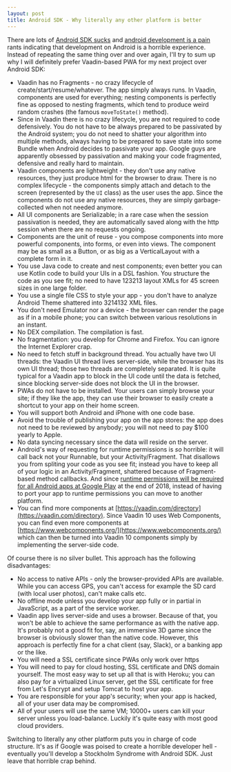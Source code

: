 ```yaml
---
layout: post
title: Android SDK - Why literally any other platform is better
---
```


There are lots of [Android SDK sucks](https://www.google.com/search?q=android+sdk+sucks)
and [android development is a pain](https://www.google.com/search?q=android+development+is+a+pain)
rants indicating that development on Android is a horrible experience. Instead
of repeating the same thing over and over again, I'll try to sum up why I
will definitely prefer Vaadin-based PWA for my next project over Android SDK:

* Vaadin has no Fragments - no crazy lifecycle of create/start/resume/whatever.
  The app simply always runs. In Vaadin, components are used for everything;
  nesting components is perfectly fine as opposed to nesting fragments, which
  tend to produce weird random crashes (the famous `moveToState()` method).
* Since in Vaadin there is no crazy lifecycle, you are not required to code
  defensively. You do not have to be always prepared to be passivated by the
  Android system; you do not need to shatter your algorithm into multiple
  methods, always having to be prepared to save state into some Bundle when
  Android decides to passivate your app. Google guys are apparently obsessed
  by passivation and making your code fragmented, defensive and really hard
  to maintain.
* Vaadin components are lightweight - they don't use any native resources,
  they just produce html for the browser to draw. There is no complex
  lifecycle - the components simply attach and detach to the screen
  (represented by the `UI` class) as the user uses the app.
  Since the components do not use any native resources, they are simply
  garbage-collected when not needed anymore.
* All UI components are Serializable; in a rare case when the session passivation
  is needed, they are automatically saved along with the http session when
  there are no requests ongoing.
* Components are the unit of reuse - you compose components into more powerful
  components, into forms, or even into views. The component
  may be as small as a Button, or as big as a VerticalLayout with a complete form in it.
* You use Java code to create and nest components; even better you can use
  Kotlin code to build your UIs in a DSL fashion. You structure the code as
  you see fit; no need to have 123213 layout XMLs for 45 screen sizes in
  one large folder.
* You use a single file CSS to style your app - you don't have to analyze
  Android Theme shattered into 3214132 XML files.
* You don't need Emulator nor a device - the browser can render the page
  as if in a mobile phone; you can switch
  between various resolutions in an instant.
* No DEX compilation. The compilation is fast.
* No fragmentation: you develop for Chrome and Firefox. You can ignore the
  Internet Explorer crap.
* No need to fetch stuff in background thread. You actually have two UI threads:
  the Vaadin UI thread lives server-side, while the browser has its own UI thread;
  those two threads are completely separated.
  It is quite typical for a Vaadin app to block in the UI code until the data
  is fetched, since blocking server-side does not block the UI in the browser.
* PWAs do not have to be installed. Your users can simply browse your site;
  if they like the app, they can use their browser to easily create a
  shortcut to your app on their home screen.
* You will support both Android and iPhone with one code base.
* Avoid the trouble of publishing your app on the app stores: the app does
  not need to be reviewed by anybody; you will not need to pay $100 yearly to Apple.
* No data syncing necessary since the data will reside on the server.
* Android's way of requesting for runtime permissions is *so* horrible:
  it will call back not your Runnable, but your Activity/Fragment.
  That disallows you from spliting your code as you see fit; instead you
  have to keep all of your logic in an Activity/Fragment, shattered because
  of Fragment-based method callbacks.
  And since [runtime permissions will be required for all Android apps at Google Play](https://android-developers.googleblog.com/2017/12/improving-app-security-and-performance.html)
  at the end of 2018, instead of having to port your app to runtime permissions
  you can move to another platform.
* You can find more components at [https://vaadin.com/directory](https://vaadin.com/directory).
  Since Vaadin 10 uses Web Components, you can find even more components
  at [https://www.webcomponents.org/](https://www.webcomponents.org/) which
  can then be turned into Vaadin 10 components simply by implementing the server-side code.

Of course there is no silver bullet. This approach has the following disadvantages:

* No access to native APIs - only the browser-provided APIs are available.
  While you can access GPS, you can't access for example the SD card (with
  local user photos), can't make calls etc.
* No offline mode unless you develop your app fully or in partial in JavaScript,
  as a part of the service worker.
* Vaadin app lives server-side and uses a browser. Because of that, you
  won't be able to achieve the same performance as with the native app. It's
  probably not a good fit for, say, an immersive 3D game since the browser
  is obviously slower than the native code. However, this approach is perfectly
  fine for a chat client (say, Slack), or a banking app or the like.
* You will need a SSL certificate since PWAs only work over https
* You will need to pay for cloud hosting, SSL certificate and DNS domain yourself.
  The most easy way to set up all that is with Heroku; you can also pay for
  a virtualized Linux server, get the SSL certificate for free from Let's
  Encrypt and setup Tomcat to host your app.
* You are responsible for your app's security; when your app is hacked, all
  of your user data may be compromised.
* All of your users will use the same VM; 10000+ users can kill your server
  unless you load-balance. Luckily it's quite easy with most good cloud providers.

Switching to literally any other platform puts you in charge of code structure.
It's as if Google was poised to create a horrible developer hell - eventually
you'll develop a Stockholm Syndrome with Android SDK. Just leave that horrible
crap behind.
